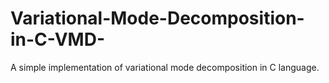 # Variational-Mode-Decomposition-in-C-VMD-
A simple implementation of variational mode decomposition in C language.
